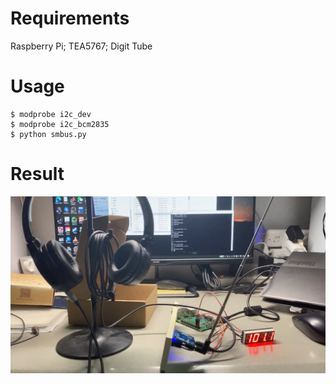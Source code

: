 # Requirements
Raspberry Pi; TEA5767; Digit Tube
# Usage
```
$ modprobe i2c_dev
$ modprobe i2c_bcm2835
$ python smbus.py 
```
# Result
![](1011.jpg)

